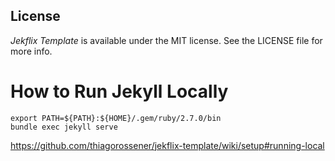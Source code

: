 ## License

*Jekflix Template* is available under the MIT license. See the LICENSE file for more info.

# How to Run Jekyll Locally
```
export PATH=${PATH}:${HOME}/.gem/ruby/2.7.0/bin
bundle exec jekyll serve
```

https://github.com/thiagorossener/jekflix-template/wiki/setup#running-local